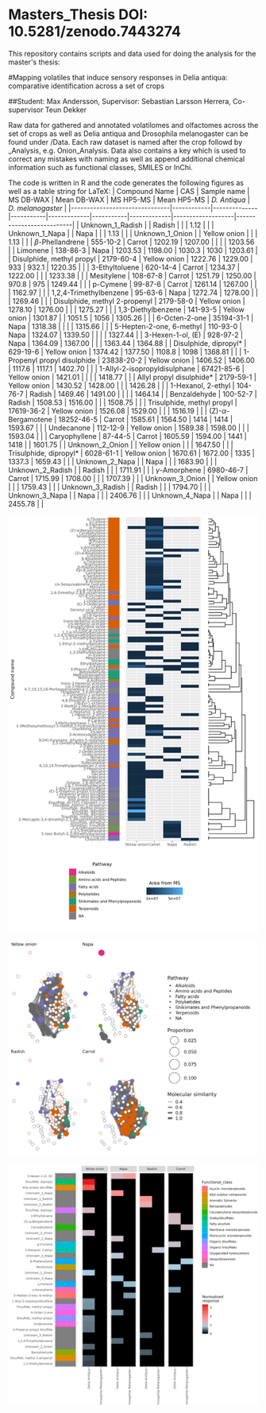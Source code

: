 # Masters_Thesis DOI: 10.5281/zenodo.7443274
This repository contains scripts and data used for doing the analysis for the master's thesis: 

#Mapping volatiles that induce sensory responses in Delia antiqua: comparative identification across a set of crops

##Student: Max Andersson, Supervisor: Sebastian Larsson Herrera, Co-supervisor Teun Dekker

Raw data for gathered and annotated volatilomes and olfactomes across the set of crops as well as Delia antiqua and Drosophila melanogaster can be found under /Data.
Each raw dataset is named after the crop followd by _Analysis, e.g. Onion_Analysis. 
Data also contains a key which is used to correct any mistakes with naming as well as append additional chemical information such as functional classes, SMILES or InChi.

The code is written in R and the code generates the following figures as well as a table string for LaTeX:
| Compound Name                 | CAS        | Sample name  | MS DB-WAX | Mean DB-WAX | MS HP5-MS | Mean HP5-MS | *D. Antiqua* | *D. melanogaster* |
|-------------------------------|------------|--------------|-----------|-------------|-----------|-------------|-------------------|--------------------------|
| Unknown_1_Radish            |            | Radish       |           |             | 1.12      |             |
| Unknown_1_Napa              |            | Napa         |           |             | 1.13      |             |
| Unknown_1_Onion             |            | Yellow onion |           |             | 1.13      |             |
| $\beta$-Phellandrene          | 555-10-2   | Carrot       | 1202.19   | 1207.00     |           |             |                   | 1203.56                  |
| Limonene                      | 138-86-3   | Napa         | 1203.53   | 1198.00     | 1030.3    | 1030        | 1203.61           |
| Disulphide, methyl propyl     | 2179-60-4  | Yellow onion | 1222.76   | 1229.00     | 933       | 932.1       | 1220.35           |                          |
| 3-Ethyltoluene                | 620-14-4   | Carrot       | 1234.37   | 1222.00     |           |             | 1233.38           |                          |
| Mesitylene                    | 108-67-8   | Carrot       | 1251.79   | 1250.00     | 970.8     | 975         | 1249.44           |                          |
| p-Cymene                      | 99-87-6    | Carrot       | 1261.14   | 1267.00     |           |             | 1162.97           |                          |
| 1,2,4-Trimethylbenzene        | 95-63-6    | Napa         | 1272.74   | 1278.00     |           |             | 1269.46           |                          |
| Disulphide, methyl 2-propenyl | 2179-58-0  | Yellow onion | 1278.10   | 1276.00     |           |             | 1275.27           |                          |
| 1,3-Diethylbenzene            | 141-93-5   | Yellow onion | 1301.87   |             | 1051.5    | 1056        | 1305.26           |                          |
| 6-Octen-2-one                 | 35194-31-1 | Napa         | 1318.38   |             |           |             | 1315.66           |                          |
| 5-Hepten-2-one, 6-methyl      | 110-93-0   | Napa         | 1324.07   | 1339.50     |           |             |                   | 1327.44                  |
| 3-Hexen-1-ol, (E)             | 928-97-2   | Napa         | 1364.09   | 1367.00     |           |             | 1363.44           | 1364.88                  |
| Disulphide, dipropyl*         | 629-19-6   | Yellow onion | 1374.42   | 1377.50     | 1108.8    | 1098        | 1368.81           |                          |
| 1-Propenyl propyl disulphide  | 23838-20-2 | Yellow onion | 1406.52   | 1406.00     | 1117.6    | 1117.1      | 1402.70           |                          |
| 1-Allyl-2-isopropyldisulphane | 67421-85-6 | Yellow onion | 1421.01   |             |           |             | 1418.77           |                          |
| Allyl propyl disulphide*      | 2179-59-1  | Yellow onion | 1430.52   | 1428.00     |           |             | 1426.28           |                          |
| 1-Hexanol, 2-ethyl            | 104-76-7   | Radish       | 1469.46   | 1491.00     |           |             |                   | 1464.14                  |
| Benzaldehyde                  | 100-52-7   | Radish       | 1508.53   | 1516.00     |           |             | 1508.75           |                          |
| Trisulphide, methyl propyl    | 17619-36-2 | Yellow onion | 1526.08   | 1529.00     |           |             | 1516.19           |                          |
| (Z)-$\alpha$-Bergamotene      | 18252-46-5 | Carrot       | 1585.61   | 1564.50     | 1414      | 1414        | 1593.67           |                          |
| Undecanone                    | 112-12-9   | Yellow onion | 1589.38   | 1598.00     |           |             | 1593.04           |                          |
| Caryophyllene                 | 87-44-5    | Carrot       | 1605.59   | 1594.00     | 1441      | 1418        |                   | 1601.75                  |
| Unknown_2_Onion             |            | Yellow onion |           |             | 1647.50   |             |
| Trisulphide, dipropyl*        | 6028-61-1  | Yellow onion | 1670.61   | 1672.00     | 1335      | 1337.3      | 1659.43           |                          |
| Unknown_2_Napa              |            | Napa         |           |             | 1683.90   |             |
| Unknown_2_Radish            |            | Radish       |           |             | 1711.91   |             |
| $\gamma$-Amorphene            | 6980-46-7  | Carrot       | 1715.99   | 1708.00     |           |             | 1707.39           |                          |
| Unknown_3_Onion             |            | Yellow onion |           |             | 1759.43   |             |
| Unknown_3_Radish            |            | Radish       |           |             | 1794.70   |             |
| Unknown_3_Napa              |            | Napa         |           |             | 2406.76   |             |
| Unknown_4_Napa              |            | Napa         |           |             | 2455.78   |             |


![plot](./Output/Fig_2.jpg)

![plot](./Output/Fig_3.jpg)

![plot](./Output/Fig_4.jpg)
